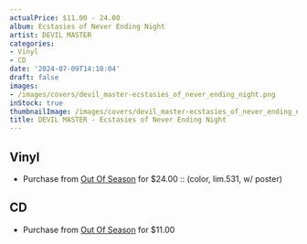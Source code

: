 ```yaml
---
actualPrice: $11.00 - 24.00
album: Ecstasies of Never Ending Night
artist: DEVIL MASTER
categories:
- Vinyl
- CD
date: '2024-07-09T14:10:04'
draft: false
images:
- /images/covers/devil_master-ecstasies_of_never_ending_night.png
inStock: true
thumbnailImage: /images/covers/devil_master-ecstasies_of_never_ending_night-thumb.png
title: DEVIL MASTER - Ecstasies of Never Ending Night
---
```


## Vinyl
* Purchase from [Out Of Season](https://www.outofseasonlabel.com/products/devil-master-ecstasies-of-never-ending-night-vinyl-lp-color-lim-531) for $24.00 :: (color, lim.531, w/ poster)
## CD
* Purchase from [Out Of Season](https://www.outofseasonlabel.com/products/devil-master-ecstasies-of-never-ending-night-cd) for $11.00
